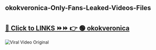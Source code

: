 
 ## okokveronica-Only-Fans-Leaked-Videos-Files

# <h2><a href="https://mediaupload.pro?okokveronica">🔗 Click to LINKS ⏩⏩ 👉 🟢 okokveronica </a></h2>

<a href="https://mediaupload.pro?okokveronica" rel="nofollow" data-target="animated-image.originalLink"><img src="https://i.ibb.co.com/xMMVF88/686577567.gif" alt="Viral Video Original" style="max-width: 100%; display: inline-block;" data-target="animated-image.originalImage"></a>